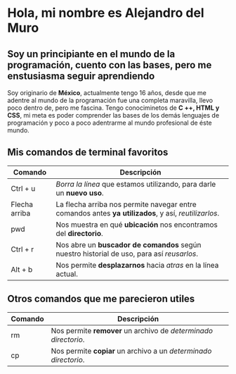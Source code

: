 #  Hola, mi nombre es Alejandro del Muro
## Soy un principiante en el mundo de la programación, cuento con las bases, pero me enstusiasma seguir aprendiendo
Soy originario de **México**, actualmente tengo 16 años, desde que me adentre al mundo de la programación fue una completa maravilla, llevo poco dentro de, pero me fascina. Tengo conociminetos de **C ++, HTML y CSS**, mi meta es poder comprender las bases de los demás lenguajes de programación y poco a poco adentrarme al mundo profesional de éste mundo. 

## Mis comandos de terminal favoritos
| Comando | Descripción |
| ------- | ----------- |
| Ctrl + u | *Borra la línea* que estamos utilizando, para darle un **nuevo uso**. |
|Flecha arriba | La flecha arriba nos permite navegar entre comandos antes **ya utilizados**, y así, *reutilizarlos*. |
| pwd | Nos muestra en qué **ubicación** nos encontramos del **directorio**. |
| Ctrl + r | Nos abre un **buscador de comandos** según nuestro historial de uso, para así *reusarlos*. |
| Alt + b | Nos permite **desplazarnos** hacia *atras* en la línea actual. |

## Otros comandos que me parecieron utiles
| Comando | Descripción |
| ------- | ----------- |
| rm | Nos permite **remover** un archivo de *determinado directorio*. |
| cp | Nos permite **copiar** un archivo a un *determinado directorio*. |

